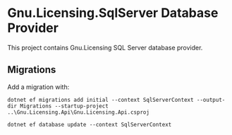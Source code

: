 ﻿# Gnu.Licensing.SqlServer Database Provider

This project contains Gnu.Licensing SQL Server database provider.

## Migrations

Add a migration with:

```
dotnet ef migrations add initial --context SqlServerContext --output-dir Migrations --startup-project ..\Gnu.Licensing.Api\Gnu.Licensing.Api.csproj

dotnet ef database update --context SqlServerContext
```
